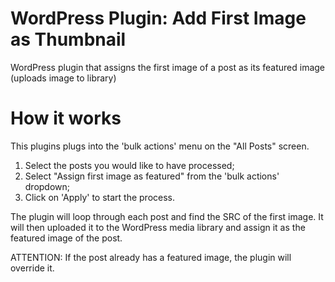 # WordPress Plugin: Add First Image as Thumbnail
WordPress plugin that assigns the first image of a post as its featured image (uploads image to library)

# How it works
This plugins plugs into the 'bulk actions' menu on the "All Posts" screen. 
1. Select the posts you would like to have processed;
2. Select "Assign first image as featured" from the 'bulk actions' dropdown;
3. Click on 'Apply' to start the process.

The plugin will loop through each post and find the SRC of the first image. It will then uploaded it to the WordPress media library and assign it as the featured image of the post.

ATTENTION: If the post already has a featured image, the plugin will override it.
